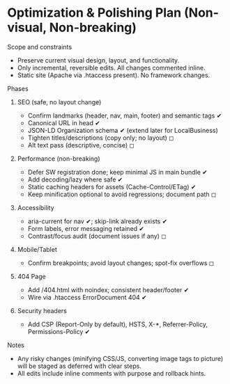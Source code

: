 # Optimization & Polishing Plan (Non-visual, Non-breaking)

Scope and constraints

- Preserve current visual design, layout, and functionality.
- Only incremental, reversible edits. All changes commented inline.
- Static site (Apache via .htaccess present). No framework changes.

Phases

1) SEO (safe, no layout change)

   - Confirm landmarks (header, nav, main, footer) and semantic tags ✔︎
   - Canonical URL in head ✔︎
   - JSON-LD Organization schema ✔︎ (extend later for LocalBusiness)
   - Tighten titles/descriptions (copy only; no layout) ◻︎
   - Alt text pass (descriptive, concise) ◻︎

2) Performance (non-breaking)

   - Defer SW registration done; keep minimal JS in main bundle ✔︎
   - Add decoding/lazy where safe ✔︎
   - Static caching headers for assets (Cache-Control/ETag) ✔︎
   - Keep minification optional to avoid regressions; document path ◻︎

3) Accessibility

   - aria-current for nav ✔︎; skip-link already exists ✔︎
   - Form labels, error messaging retained ✔︎
   - Contrast/focus audit (document issues if any) ◻︎

4) Mobile/Tablet

   - Confirm breakpoints; avoid layout changes; spot-fix overflows ◻︎

5) 404 Page

   - Add /404.html with noindex; consistent header/footer ✔︎
   - Wire via .htaccess ErrorDocument 404 ✔︎

6) Security headers

   - Add CSP (Report-Only by default), HSTS, X-*, Referrer-Policy, Permissions-Policy ✔︎

Notes

- Any risky changes (minifying CSS/JS, converting image tags to picture) will be staged as deferred with clear steps.
- All edits include inline comments with purpose and rollback hints.
